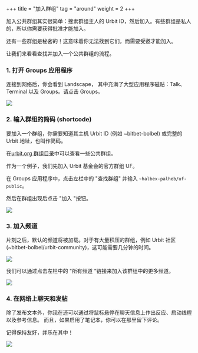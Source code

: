 <!-- +++ 
title = "Joining groups"
tag = "around"
weight = 2
+++ -->

+++
title = "加入群组"
tag = "around"
weight = 2
+++

<!-- Joining public groups is straightforward: search for the group host's Urbit ID, and join. Some groups are private, so you'll need approval to join. 

And still other groups are secret!  Which means you can't find them, and you'll need to be invited to join.

Let's walk through the process of finding and joining a public group. -->

加入公共群组其实很简单：搜索群组主人的 Urbit ID，然后加入。有些群组是私人的，所以你需要获得批准才能加入。

还有一些群组是秘密的！这意味着你无法找到它们，而需要受邀才能加入。

让我们来看看查找并加入一个公共群组的流程。


<!-- ### 1. Open the Groups app 

Once you’re on the network, you’ll see Landscape, which is filled with large applications tiles: Talk, Terminal, and Groups. Click on Groups.

![](https://storage.googleapis.com/media.urbit.org/site/getting-started/get-oriented.png) -->

### 1. 打开 Groups 应用程序

连接到网络后，你会看到 Landscape， 其中充满了大型应用程序磁贴：Talk、Terminal 以及 Groups。请点击 Groups。

![](https://storage.googleapis.com/media.urbit.org/site/getting-started/get-oriented.png)



<!-- ### 2. Enter the group shortcode 

To join a group, you'll need to know its host Urbit ID (e.g. ~bitbet-bolbel) or its full Urbit address, also called a shortcode.

Check out some public groups in the [urbit.org groups directory](/ecosystem?type=groups)

As an example, we’ll start by joining UF, the Urbit Foundation's official group.

In the Groups app, click on "Find Groups" in the left column and enter `~halbex-palheb/uf-public`

Then click on the "Join" button once the group appears.

![](https://media.urbit.org/site/additional-guides/groups-2.png) -->

### 2. 输入群组的简码 (shortcode)

要加入一个群组，你需要知道其主机 Urbit ID (例如 ~bitbet-bolbel) 或完整的 Urbit 地址，也叫作简码。

在[urbit.org 群组目录](/ecosystem?type=groups)中可以查看一些公共群组。

作为一个例子，我们先加入 Urbit 基金会的官方群组 UF。

在 Groups 应用程序中，点击左栏中的 "查找群组" 并输入 `~halbex-palheb/uf-public`。

然后在群组出现后点击 "加入 "按钮。

![](https://media.urbit.org/site/additional-guides/groups-2.png)


<!-- ### 3. Join channels 

After a few moments the default channels will load. For groups with a large backlog, such as Urbit Community (~bitbet-bolbel/urbit-community), this may take a few minutes.

![](https://media.urbit.org/site/additional-guides/groups-3.png)


We can join more channels in the group by clicking on the "All Channels" link in the left column.

![](https://media.urbit.org/site/additional-guides/groups-5.png) -->

### 3. 加入频道

片刻之后，默认的频道将被加载。对于有大量积压的群组，例如 Urbit 社区 (~bitbet-bolbel/urbit-community)，这可能需要几分钟的时间。

![](https://media.urbit.org/site/additional-guides/groups-3.png)


我们可以通过点击左栏中的 "所有频道 "链接来加入该群组中的更多频道。

![](https://media.urbit.org/site/additional-guides/groups-5.png)



<!-- ### 4. Chat and post on the network 

In addition to posting text, you can now react, start threads, and reference messages by hovering over chat messages.  And you can leave comments in notebooks if they are enabled.

Remember to be nice, and have fun.

![](https://media.urbit.org/site/additional-guides/groups-4.png) -->


### 4. 在网络上聊天和发帖

除了发布文本外，你现在还可以通过将鼠标悬停在聊天信息上作出反应、启动线程以及参考信息。 而且，如果启用了笔记本，你可以在那里留下评论。

记得保持友好，并乐在其中！

![](https://media.urbit.org/site/additional-guides/groups-4.png)



